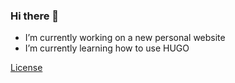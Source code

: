 ### Hi there 👋
- I’m currently working on a new personal website
- I’m currently learning how to use HUGO

[License](LICENSE.md)
